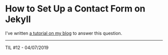 # How to Set Up a Contact Form on Jekyll

I've written
[a tutorial on my blog](https://jsinibardy.com/setup-contact-form-jekyll)
to answer this question.

---
TIL #12 - 04/07/2019